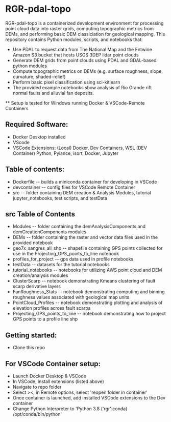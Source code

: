 # RGR-pdal-topo
RGR-pdal-topo is a containerized development environment for processing point cloud data into raster grids, computing topographic metrics from DEMs, and performing basic DEM classiciation for geological mapping.
This repository contains Python modules, scripts, and notebooks that: 
- Use PDAL to request data from The National Map and the Entwine Amazon S3 bucket that hosts USGS 3DEP lidar point clouds
- Generate DEM grids from point clouds using PDAL and GDAL-based python modules
- Compute topographic metrics on DEMs (e.g. surface roughness, slope, curvature, shaded-relief)
- Perform basic pixel classification using sci-kitlearn
- The provided example notebooks show analysis of Rio Grande rift normal faults and alluvial fan deposits.

** Setup is tested for Windows running Docker & VSCode-Remote Containers

## Required Software:
- Docker Desktop installed
- VScode
- VSCode Extensions: (Local) Docker, Dev Containers, WSL (DEV Container) Python, Pylance, isort, Docker, Jupyter

## Table of contents:
- Dockerfile -- builds a miniconda container for developing in VSCode
- devcontainer -- config files for VSCode Remote Container
- src -- folder containing DEM creation & Analysis Modules, tutorial jupyter_notebooks, test scripts, and testData
## src Table of Contents
- Modules -- folder containing the demAnalysisComponents and demCreationComponents modules
- DEMs -- folder containing the raster and vector data files used in the provided notebook
- geo7x_sangres_all_shp -- shapefile containing GPS points collected for use in the Projecting_GPS_points_to_line notebook
- profiles_for_project -- gps data used in profile notebooks
- testData -- datasets for the tutorial notebooks
- tutorial_notebooks -- notebooks for utilizing AWS point cloud and DEM creation/analysis modules
- ClusterScarp -- notebook demonstrating Kmeans clustering of fault scarp derivative layers
- FanRoughness_Stats -- notebook demonstrating computing and binning roughness values associated with geological map units
- PointCloud_Profiles -- notebook demonstrating plotting and analysis of elevation profiles across fault scarps
- Projecting_GPS_points_to_line -- notebook demonstrating how to project GPS points to a profile line shp

## Getting started:
- Clone this repo
## For VSCode Container setup:
- Launch Docker Desktop & VSCode
- In VSCode, install extensions (listed above)
- Navigate to repo folder
- Select ><, in Remote options, select 'reopen folder in container'
- Once container is launched, add installed VSCode extensions to the Dev container
- Change Python Interpreter to 'Python 3.8 ('rgr':conda) /opt/conda/bin/python'




